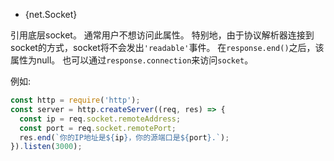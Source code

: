 <!-- YAML
added: v0.3.0
-->

* {net.Socket}

引用底层socket。 通常用户不想访问此属性。 特别地，由于协议解析器连接到socket的方式，socket将不会发出`'readable'`事件。 在`response.end()`之后，该属性为null。 也可以通过`response.connection`来访问`socket`。

例如:

```js
const http = require('http');
const server = http.createServer((req, res) => {
  const ip = req.socket.remoteAddress;
  const port = req.socket.remotePort;
  res.end(`你的IP地址是${ip}，你的源端口是${port}.`);
}).listen(3000);
```

